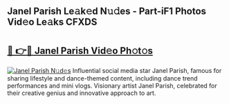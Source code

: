 ## Janel Parish Le𝚊k𝚎d N𝚞𝚍es - Part-iF1 Photos Vid𝚎o Le𝚊ks CFXDS

# <h2><a href="http://fbftpel.evod.top/?m=Janel+Parish">🔗 👉🔴 Janel Parish Vid𝚎o Ph𝚘t𝚘s</a></h2>

[![Janel Parish N𝚞d𝚎s](https://i.imgur.com/8V9OHl7.gif)](http://fbftpel.evod.top/?m=Janel+Parish)
Influential social media star Janel Parish, famous for sharing lifestyle and dance-themed content, including dance trend performances and mini vlogs. Visionary artist Janel Parish, celebrated for their creative genius and innovative approach to art. 
